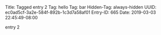 Title: Tagged entry 2
Tag: hello
Tag: bar
Hidden-Tag: always-hidden
UUID: ec0ad5cf-3a2e-584f-892b-1c3d7a58af01
Entry-ID: 665
Date: 2019-03-03 22:45:49-08:00

entry 2